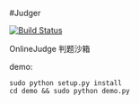 
#Judger

[![Build Status](https://travis-ci.org/QingdaoU/Judger.svg?branch=master)](https://travis-ci.org/QingdaoU/Judger)


OnlineJudge 判题沙箱

demo:
```
sudo python setup.py install
cd demo && sudo python demo.py
```
